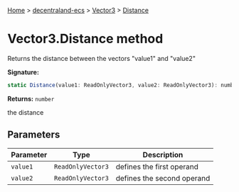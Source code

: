 [Home](./index) &gt; [decentraland-ecs](./decentraland-ecs.md) &gt; [Vector3](./decentraland-ecs.vector3.md) &gt; [Distance](./decentraland-ecs.vector3.distance.md)

# Vector3.Distance method

Returns the distance between the vectors "value1" and "value2"

**Signature:**
```javascript
static Distance(value1: ReadOnlyVector3, value2: ReadOnlyVector3): number;
```
**Returns:** `number`

the distance

## Parameters

|  Parameter | Type | Description |
|  --- | --- | --- |
|  `value1` | `ReadOnlyVector3` | defines the first operand |
|  `value2` | `ReadOnlyVector3` | defines the second operand |

